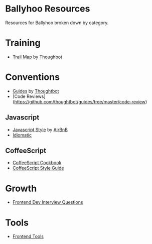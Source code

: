 Ballyhoo Resources
==================

Resources for Ballyhoo broken down by category.  

# Training #

* [Trail Map](https://github.com/thoughtbot/trail-map) by [Thoughbot](https://learn.thoughtbot.com/)


# Conventions #
* [Guides](https://github.com/thoughtbot/guides) by [Thoughtbot](https://learn.thoughtbot.com/)
* [Code Reviews] (https://github.com/thoughtbot/guides/tree/master/code-review)

## Javascript ##
* [Javascript Style](https://github.com/airbnb/javascript) by [AirBnB](http://airbnb.com)
* [Idiomatic](https://github.com/rwldrn/idiomatic.js)

## CoffeeScript ##
* [CoffeeScript Cookbook](https://github.com/coffeescript-cookbook/coffeescript-cookbook.github.com)
* [CoffeeScript Style Guide](https://github.com/polarmobile/coffeescript-style-guide)

# Growth #
* [Frontend Dev Interview Questions](https://github.com/darcyclarke/Front-end-Developer-Interview-Questions)

# Tools #
* [Frontend Tools](https://github.com/codylindley/frontend-tools)